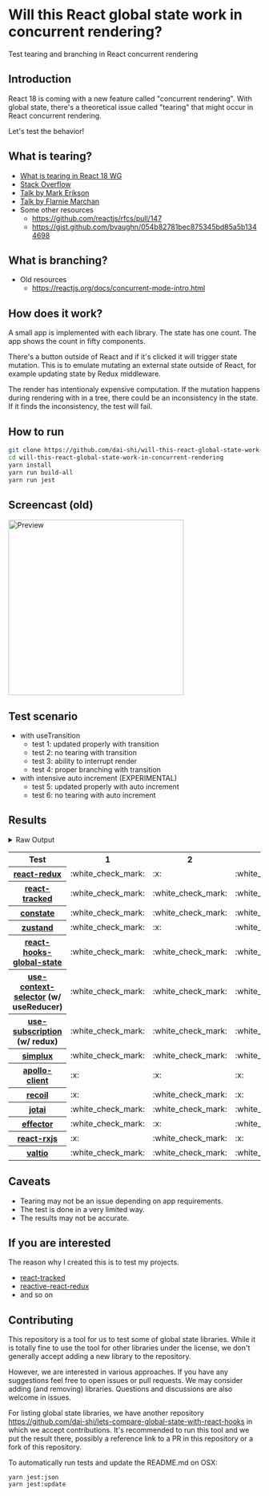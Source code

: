 # Will this React global state work in concurrent rendering?

Test tearing and branching in React concurrent rendering

## Introduction

React 18 is coming with a new feature called "concurrent rendering".
With global state, there's a theoretical issue called "tearing"
that might occur in React concurrent rendering.

Let's test the behavior!

## What is tearing?

- [What is tearing in React 18 WG](https://github.com/reactwg/react-18/discussions/69)
- [Stack Overflow](https://stackoverflow.com/questions/54891675/what-is-tearing-in-the-context-of-the-react-redux)
- [Talk by Mark Erikson](https://www.youtube.com/watch?v=yOZ4Ml9LlWE&t=933s)
- [Talk by Flarnie Marchan](https://www.youtube.com/watch?v=V1Ly-8Z1wQA&t=1079s)
- Some other resources
  - https://github.com/reactjs/rfcs/pull/147
  - https://gist.github.com/bvaughn/054b82781bec875345bd85a5b1344698

## What is branching?

- Old resources
  - https://reactjs.org/docs/concurrent-mode-intro.html

## How does it work?

A small app is implemented with each library.
The state has one count.
The app shows the count in fifty components.

There's a button outside of React and
if it's clicked it will trigger state mutation.
This is to emulate mutating an external state outside of React,
for example updating state by Redux middleware.

The render has intentionaly expensive computation.
If the mutation happens during rendering with in a tree,
there could be an inconsistency in the state.
If it finds the inconsistency, the test will fail.

## How to run

```bash
git clone https://github.com/dai-shi/will-this-react-global-state-work-in-concurrent-rendering.git
cd will-this-react-global-state-work-in-concurrent-rendering
yarn install
yarn run build-all
yarn run jest
```

## Screencast (old)

<img src="https://user-images.githubusercontent.com/490574/61502196-ce109200-aa0d-11e9-9efc-6203545d367c.gif" alt="Preview" width="350" />

## Test scenario

- with useTransition
  - test 1: updated properly with transition
  - test 2: no tearing with transition
  - test 3: ability to interrupt render
  - test 4: proper branching with transition
- with intensive auto increment (EXPERIMENTAL)
  - test 5: updated properly with auto increment
  - test 6: no tearing with auto increment

## Results

<details>
<summary>Raw Output</summary>

```
 react-redux
   with useTransition
     ✓ test 1: updated properly with transition (2662 ms)
     ✕ test 2: no tearing with transition (29 ms)
     ✓ test 3: ability to interrupt render (1 ms)
     ✕ test 4: proper branching with transition (7177 ms)
   with intensive auto increment
     ✓ test 5: updated properly with auto increment (2214 ms)
     ✕ test 6: no tearing with auto increment (1 ms)
 react-tracked
   with useTransition
     ✓ test 1: updated properly with transition (3605 ms)
     ✓ test 2: no tearing with transition (30 ms)
     ✓ test 3: ability to interrupt render
     ✓ test 4: proper branching with transition (5429 ms)
   with intensive auto increment
     ✓ test 5: updated properly with auto increment (6257 ms)
     ✓ test 6: no tearing with auto increment
 constate
   with useTransition
     ✓ test 1: updated properly with transition (2839 ms)
     ✓ test 2: no tearing with transition (25 ms)
     ✓ test 3: ability to interrupt render
     ✓ test 4: proper branching with transition (3422 ms)
   with intensive auto increment
     ✓ test 5: updated properly with auto increment (4020 ms)
     ✓ test 6: no tearing with auto increment (1 ms)
 zustand
   with useTransition
     ✓ test 1: updated properly with transition (2632 ms)
     ✕ test 2: no tearing with transition (25 ms)
     ✓ test 3: ability to interrupt render
     ✕ test 4: proper branching with transition (7185 ms)
   with intensive auto increment
     ✓ test 5: updated properly with auto increment (2221 ms)
     ✕ test 6: no tearing with auto increment (1 ms)
 react-hooks-global-state
   with useTransition
     ✓ test 1: updated properly with transition (3454 ms)
     ✓ test 2: no tearing with transition (25 ms)
     ✓ test 3: ability to interrupt render (1 ms)
     ✕ test 4: proper branching with transition (7191 ms)
   with intensive auto increment
     ✕ test 5: updated properly with auto increment (13187 ms)
     ✕ test 6: no tearing with auto increment (3 ms)
 use-context-selector
   with useTransition
     ✓ test 1: updated properly with transition (3834 ms)
     ✓ test 2: no tearing with transition (30 ms)
     ✓ test 3: ability to interrupt render
     ✓ test 4: proper branching with transition (5421 ms)
   with intensive auto increment
     ✓ test 5: updated properly with auto increment (6140 ms)
     ✓ test 6: no tearing with auto increment (1 ms)
 use-subscription
   with useTransition
     ✓ test 1: updated properly with transition (3525 ms)
     ✓ test 2: no tearing with transition (123 ms)
     ✓ test 3: ability to interrupt render
     ✕ test 4: proper branching with transition (7538 ms)
   with intensive auto increment
     ✕ test 5: updated properly with auto increment (13188 ms)
     ✕ test 6: no tearing with auto increment (3 ms)
 react-state
   with useTransition
     ✓ test 1: updated properly with transition (2831 ms)
     ✓ test 2: no tearing with transition (28 ms)
     ✓ test 3: ability to interrupt render
     ✓ test 4: proper branching with transition (3404 ms)
   with intensive auto increment
     ✓ test 5: updated properly with auto increment (4015 ms)
     ✓ test 6: no tearing with auto increment (1 ms)
 simplux
   with useTransition
     ✓ test 1: updated properly with transition (2811 ms)
     ✓ test 2: no tearing with transition (27 ms)
     ✓ test 3: ability to interrupt render
     ✕ test 4: proper branching with transition (7368 ms)
   with intensive auto increment
     ✓ test 5: updated properly with auto increment (4335 ms)
     ✓ test 6: no tearing with auto increment (1 ms)
 apollo-client
   with useTransition
     ✕ test 1: updated properly with transition (4666 ms)
     ✕ test 2: no tearing with transition (31 ms)
     ✕ test 3: ability to interrupt render (3 ms)
     ✕ test 4: proper branching with transition (3620 ms)
   with intensive auto increment
     ✓ test 5: updated properly with auto increment (2248 ms)
     ✕ test 6: no tearing with auto increment (1 ms)
 recoil
   with useTransition
     ✕ test 1: updated properly with transition (5628 ms)
     ✓ test 2: no tearing with transition (31 ms)
     ✕ test 3: ability to interrupt render
     ✕ test 4: proper branching with transition (4435 ms)
   with intensive auto increment
     ✓ test 5: updated properly with auto increment (3038 ms)
     ✓ test 6: no tearing with auto increment (1 ms)
 jotai
   with useTransition
     ✓ test 1: updated properly with transition (3519 ms)
     ✓ test 2: no tearing with transition (121 ms)
     ✓ test 3: ability to interrupt render
     ✕ test 4: proper branching with transition (8528 ms)
   with intensive auto increment
     ✓ test 5: updated properly with auto increment (3226 ms)
     ✕ test 6: no tearing with auto increment (1 ms)
 effector
   with useTransition
     ✓ test 1: updated properly with transition (2616 ms)
     ✕ test 2: no tearing with transition (27 ms)
     ✓ test 3: ability to interrupt render
     ✕ test 4: proper branching with transition (7205 ms)
   with intensive auto increment
     ✓ test 5: updated properly with auto increment (2594 ms)
     ✕ test 6: no tearing with auto increment (1 ms)
 react-rxjs
   with useTransition
     ✕ test 1: updated properly with transition (5829 ms)
     ✓ test 2: no tearing with transition (32 ms)
     ✕ test 3: ability to interrupt render (1 ms)
     ✕ test 4: proper branching with transition (4508 ms)
   with intensive auto increment
     ✓ test 5: updated properly with auto increment (3007 ms)
     ✓ test 6: no tearing with auto increment (1 ms)
 valtio
   with useTransition
     ✓ test 1: updated properly with transition (3456 ms)
     ✓ test 2: no tearing with transition (28 ms)
     ✓ test 3: ability to interrupt render
     ✕ test 4: proper branching with transition (7215 ms)
   with intensive auto increment
     ✕ test 5: updated properly with auto increment (13208 ms)
     ✕ test 6: no tearing with auto increment (3 ms)

```
</details>

<table>
<tr><th>Test</th><th>1</th><th>2</th><th>3</th><th>4</th><th>5</th><th>6</th></tr>	<tr>
		<th><a href="https://react-redux.js.org">react-redux</a></th>
		<td>:white_check_mark:</td>
		<td>:x:</td>
		<td>:white_check_mark:</td>
		<td>:x:</td>
		<td>:white_check_mark:</td>
		<td>:x:</td>
	</tr>
	<tr>
		<th><a href="https://react-tracked.js.org">react-tracked</a></th>
		<td>:white_check_mark:</td>
		<td>:white_check_mark:</td>
		<td>:white_check_mark:</td>
		<td>:white_check_mark:</td>
		<td>:white_check_mark:</td>
		<td>:white_check_mark:</td>
	</tr>
	<tr>
		<th><a href="https://github.com/diegohaz/constate">constate</a></th>
		<td>:white_check_mark:</td>
		<td>:white_check_mark:</td>
		<td>:white_check_mark:</td>
		<td>:white_check_mark:</td>
		<td>:white_check_mark:</td>
		<td>:white_check_mark:</td>
	</tr>
	<tr>
		<th><a href="https://github.com/pmndrs/zustand">zustand</a></th>
		<td>:white_check_mark:</td>
		<td>:x:</td>
		<td>:white_check_mark:</td>
		<td>:x:</td>
		<td>:white_check_mark:</td>
		<td>:x:</td>
	</tr>
	<tr>
		<th><a href="https://github.com/dai-shi/react-hooks-global-state">react-hooks-global-state</a></th>
		<td>:white_check_mark:</td>
		<td>:white_check_mark:</td>
		<td>:white_check_mark:</td>
		<td>:x:</td>
		<td>:x:</td>
		<td>:x:</td>
	</tr>
	<tr>
		<th><a href="https://github.com/dai-shi/use-context-selector">use-context-selector</a> (w/ useReducer)</th>
		<td>:white_check_mark:</td>
		<td>:white_check_mark:</td>
		<td>:white_check_mark:</td>
		<td>:white_check_mark:</td>
		<td>:white_check_mark:</td>
		<td>:white_check_mark:</td>
	</tr>
	<tr>
		<th><a href="https://github.com/facebook/react/tree/master/packages/use-subscription">use-subscription</a> (w/ redux)</th>
		<td>:white_check_mark:</td>
		<td>:white_check_mark:</td>
		<td>:white_check_mark:</td>
		<td>:x:</td>
		<td>:x:</td>
		<td>:x:</td>
	</tr>
	<tr>
		<th><a href="https://github.com/MrWolfZ/simplux">simplux</a></th>
		<td>:white_check_mark:</td>
		<td>:white_check_mark:</td>
		<td>:white_check_mark:</td>
		<td>:x:</td>
		<td>:white_check_mark:</td>
		<td>:white_check_mark:</td>
	</tr>
	<tr>
		<th><a href="https://github.com/apollographql/apollo-client">apollo-client</a></th>
		<td>:x:</td>
		<td>:x:</td>
		<td>:x:</td>
		<td>:x:</td>
		<td>:white_check_mark:</td>
		<td>:x:</td>
	</tr>
	<tr>
		<th><a href="https://recoiljs.org">recoil</a></th>
		<td>:x:</td>
		<td>:white_check_mark:</td>
		<td>:x:</td>
		<td>:x:</td>
		<td>:white_check_mark:</td>
		<td>:white_check_mark:</td>
	</tr>
	<tr>
		<th><a href="https://github.com/pmndrs/jotai">jotai</a></th>
		<td>:white_check_mark:</td>
		<td>:white_check_mark:</td>
		<td>:white_check_mark:</td>
		<td>:x:</td>
		<td>:white_check_mark:</td>
		<td>:x:</td>
	</tr>
	<tr>
		<th><a href="https://github.com/zerobias/effector">effector</a></th>
		<td>:white_check_mark:</td>
		<td>:x:</td>
		<td>:white_check_mark:</td>
		<td>:x:</td>
		<td>:white_check_mark:</td>
		<td>:x:</td>
	</tr>
	<tr>
		<th><a href="https://react-rxjs.org">react-rxjs</a></th>
		<td>:x:</td>
		<td>:white_check_mark:</td>
		<td>:x:</td>
		<td>:x:</td>
		<td>:white_check_mark:</td>
		<td>:white_check_mark:</td>
	</tr>
	<tr>
		<th><a href="https://github.com/pmndrs/valtio">valtio</a></th>
		<td>:white_check_mark:</td>
		<td>:white_check_mark:</td>
		<td>:white_check_mark:</td>
		<td>:x:</td>
		<td>:x:</td>
		<td>:x:</td>
	</tr>

</table>

## Caveats

- Tearing may not be an issue depending on app requirements.
- The test is done in a very limited way.
- The results may not be accurate.

## If you are interested

The reason why I created this is to test my projects.

- [react-tracked](https://github.com/dai-shi/react-tracked)
- [reactive-react-redux](https://github.com/dai-shi/reactive-react-redux)
- and so on

## Contributing

This repository is a tool for us to test some of global state libraries.
While it is totally fine to use the tool for other libraries under the license,
we don't generally accept adding a new library to the repository.

However, we are interested in various approaches.
If you have any suggestions feel free to open issues or pull requests.
We may consider adding (and removing) libraries.
Questions and discussions are also welcome in issues.

For listing global state libraries, we have another repository
https://github.com/dai-shi/lets-compare-global-state-with-react-hooks
in which we accept contributions. It's recommended to run this tool
and we put the result there, possibly a reference link to a PR
in this repository or a fork of this repository.

To automatically run tests and update the README.md on OSX:
```
yarn jest:json
yarn jest:update
```

